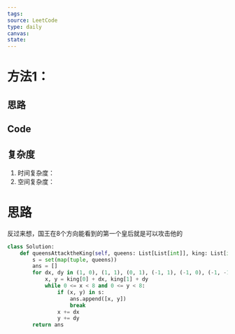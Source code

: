 ```yaml
---
tags: 
source: LeetCode
type: daily
canvas: 
state:
---
```


# 方法1：
## 思路

## Code

## 复杂度

1. 时间复杂度：
2. 空间复杂度：



# 思路
反过来想，国王在8个方向能看到的第一个皇后就是可以攻击他的
```python
class Solution:
    def queensAttacktheKing(self, queens: List[List[int]], king: List[int]) -> List[List[int]]:
        s = set(map(tuple, queens))
        ans = []
        for dx, dy in (1, 0), (1, 1), (0, 1), (-1, 1), (-1, 0), (-1, -1), (0, -1), (1, -1):
            x, y = king[0] + dx, king[1] + dy
            while 0 <= x < 8 and 0 <= y < 8:
                if (x, y) in s:
                    ans.append([x, y])
                    break
                x += dx
                y += dy
        return ans
```
